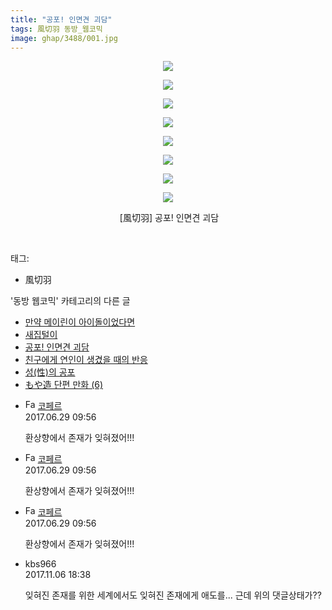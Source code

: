 ```yaml
---
title: "공포! 인면견 괴담"
tags: 風切羽 동방_웹코믹
image: ghap/3488/001.jpg
---
```

<div class="article">
<p style="text-align: center; clear: none; float: none;"><img src="{{ site.nasurl }}/ghap/3488/001.jpg"/></p>
<p style="text-align: center; clear: none; float: none;"><img src="{{ site.nasurl }}/ghap/3488/002.jpg"/></p>
<p style="text-align: center; clear: none; float: none;"><img src="{{ site.nasurl }}/ghap/3488/003.jpg"/></p>
<p style="text-align: center; clear: none; float: none;"><img src="{{ site.nasurl }}/ghap/3488/004.jpg"/></p>
<p style="text-align: center; clear: none; float: none;"><img src="{{ site.nasurl }}/ghap/3488/005.jpg"/></p>
<p style="text-align: center; clear: none; float: none;"><img src="{{ site.nasurl }}/ghap/3488/006.jpg"/></p>
<p style="text-align: center; clear: none; float: none;"><img src="{{ site.nasurl }}/ghap/3488/007.jpg"/></p>
<p style="text-align: center; clear: none; float: none;"><img src="{{ site.nasurl }}/ghap/3488/008.jpg"/></p>
<p style="text-align: center; clear: none; float: none;"> [風切羽] 공포! 인면견 괴담</p>
<p><br/></p>
</div><div class="tagTrail">
<p>태그: </p>
<ul>
<li>風切羽</li>
</ul>
</div><div class="another">
<p>'동방 웹코믹' 카테고리의 다른 글</p>
<ul>
<li><a href="/2017-06-24-ghap_3491">만약 메이린이 아이돌이었다면</a></li>
<li><a href="/2017-06-24-ghap_3489">새집털이</a></li>
<li><a href="/2017-06-24-ghap_3488">공포! 인면견 괴담</a></li>
<li><a href="/2017-06-24-ghap_3487">친구에게 연인이 생겼을 때의 반응</a></li>
<li><a href="/2017-06-24-ghap_3486">성(性)의 공포</a></li>
<li><a href="/2017-06-24-ghap_3485">もや造 단편 만화 (6)</a></li>
</ul>
</div><div class="cb_module cb_fluid">
<div class="cb_wrt cb_profile">
<div class="comment">
<ul>
<li class="cb_thumb_off" id="comment15024769">
<div class="cb_comment_area">
<div class="cb_info_area">
<div class="cb_section">
<span class="cb_nick_name"><img alt="Favicon of http://blog.naver.com/berpo77" height="16" onerror="this.onerror=null;this.parentNode.removeChild(this)" src="http://blog.naver.com/favicon.ico" width="16"/> <a href="http://blog.naver.com/berpo77" onclick="return openLinkInNewWindow(this)">코페르</a></span>
</div>
<div class="cb_section">
<span class="cb_date">2017.06.29 09:56 </span>
</div>
</div>
<div class="cb_dsc_comment">
<p class="cb_dsc">
											환상향에서 존재가 잊혀졌어!!!
										</p>
</div>
</div></li>
<li class="cb_thumb_off" id="comment15024770">
<div class="cb_comment_area">
<div class="cb_info_area">
<div class="cb_section">
<span class="cb_nick_name"><img alt="Favicon of http://blog.naver.com/berpo77" height="16" onerror="this.onerror=null;this.parentNode.removeChild(this)" src="http://blog.naver.com/favicon.ico" width="16"/> <a href="http://blog.naver.com/berpo77" onclick="return openLinkInNewWindow(this)">코페르</a></span>
</div>
<div class="cb_section">
<span class="cb_date">2017.06.29 09:56 </span>
</div>
</div>
<div class="cb_dsc_comment">
<p class="cb_dsc">
											환상향에서 존재가 잊혀졌어!!!
										</p>
</div>
</div></li>
<li class="cb_thumb_off" id="comment15024771">
<div class="cb_comment_area">
<div class="cb_info_area">
<div class="cb_section">
<span class="cb_nick_name"><img alt="Favicon of http://blog.naver.com/berpo77" height="16" onerror="this.onerror=null;this.parentNode.removeChild(this)" src="http://blog.naver.com/favicon.ico" width="16"/> <a href="http://blog.naver.com/berpo77" onclick="return openLinkInNewWindow(this)">코페르</a></span>
</div>
<div class="cb_section">
<span class="cb_date">2017.06.29 09:56 </span>
</div>
</div>
<div class="cb_dsc_comment">
<p class="cb_dsc">
											환상향에서 존재가 잊혀졌어!!!
										</p>
</div>
</div></li>
<li class="cb_thumb_off" id="comment15124054">
<div class="cb_comment_area">
<div class="cb_info_area">
<div class="cb_section">
<span class="cb_nick_name">kbs966</span>
</div>
<div class="cb_section">
<span class="cb_date">2017.11.06 18:38 </span>
</div>
</div>
<div class="cb_dsc_comment">
<p class="cb_dsc">
											잊혀진 존재를 위한 세계에서도 잊혀진 존재에게 애도를... 근데 위의 댓글상태가??
										</p>
</div>
</div></li>
</ul>
</div>
</div><!-- commentList close -->
</div>